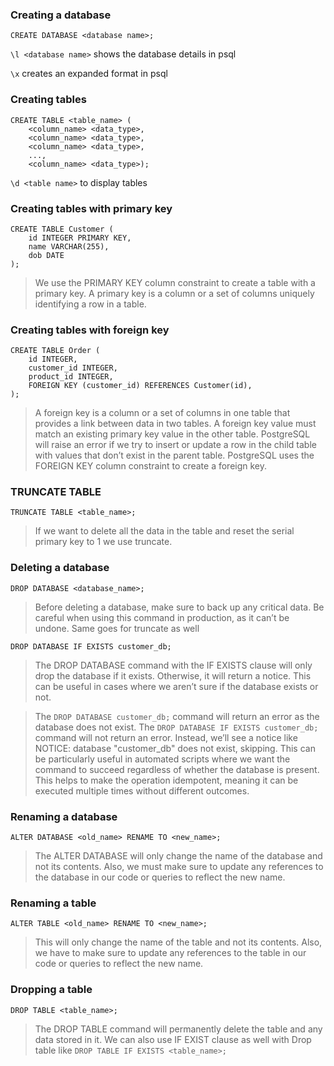 ### Creating a database

`CREATE DATABASE <database name>;`

`\l <database name>` shows the database details in psql 

`\x` creates an expanded format in psql

### Creating tables

```
CREATE TABLE <table_name> (
    <column_name> <data_type>, 
    <column_name> <data_type>, 
    <column_name> <data_type>,
    ..., 
    <column_name> <data_type>);
```

`\d <table name>` to display tables

### Creating tables with primary key
```
CREATE TABLE Customer (
    id INTEGER PRIMARY KEY, 
    name VARCHAR(255), 
    dob DATE
);
```
> We use the PRIMARY KEY column constraint to create a table with a primary key. A primary key is a column or a set of columns uniquely identifying a row in a table.

### Creating tables with foreign key
```
CREATE TABLE Order (
    id INTEGER,
    customer_id INTEGER, 
    product_id INTEGER, 
    FOREIGN KEY (customer_id) REFERENCES Customer(id),
);
```
> A foreign key is a column or a set of columns in one table that provides a link between data in two tables. A foreign key value must match an existing primary key value in the other table. PostgreSQL will raise an error if we try to insert or update a row in the child table with values that don’t exist in the parent table. PostgreSQL uses the FOREIGN KEY column constraint to create a foreign key.

### TRUNCATE TABLE
`TRUNCATE TABLE <table_name>;`

> If we want to delete all the data in the table and reset the serial primary key to 1 we use truncate.

### Deleting a database

`DROP DATABASE <database_name>;`

> Before deleting a database, make sure to back up any critical data. Be careful when using this command in production, as it can’t be undone. Same goes for truncate as well

`DROP DATABASE IF EXISTS customer_db;`
>The DROP DATABASE command with the IF EXISTS clause will only drop the database if it exists. Otherwise, it will return a notice. This can be useful in cases where we aren’t sure if the database exists or not.

>The `DROP DATABASE customer_db;` command will return an error as the database does not exist. The `DROP DATABASE IF EXISTS customer_db;` command will not return an error. Instead, we’ll see a notice like NOTICE: database "customer_db" does not exist, skipping. This can be particularly useful in automated scripts where we want the command to succeed regardless of whether the database is present. This helps to make the operation idempotent, meaning it can be executed multiple times without different outcomes.

### Renaming a database

`ALTER DATABASE <old_name> RENAME TO <new_name>;`

>The ALTER DATABASE will only change the name of the database and not its contents. Also, we must make sure to update any references to the database in our code or queries to reflect the new name.

### Renaming a table
`ALTER TABLE <old_name> RENAME TO <new_name>;`
>This will only change the name of the table and not its contents. Also, we have to make sure to update any references to the table in our code or queries to reflect the new name.

### Dropping a table

`DROP TABLE <table_name>;`
>The DROP TABLE command will permanently delete the table and any data stored in it. We can also use IF EXIST clause as well with Drop table like `DROP TABLE IF EXISTS <table_name>;`


